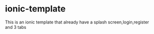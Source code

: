 # ionic-template
This is an ionic template that already have a splash screen,login,register and 3 tabs 
